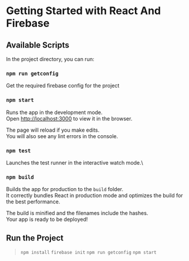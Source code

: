 # Getting Started with React And Firebase

## Available Scripts

In the project directory, you can run:

### `npm run getconfig`

Get the required firebase config for the project
### `npm start`

Runs the app in the development mode.\
Open [http://localhost:3000](http://localhost:3000) to view it in the browser.

The page will reload if you make edits.\
You will also see any lint errors in the console.

### `npm test`

Launches the test runner in the interactive watch mode.\

### `npm build`

Builds the app for production to the `build` folder.\
It correctly bundles React in production mode and optimizes the build for the best performance.

The build is minified and the filenames include the hashes.\
Your app is ready to be deployed!


## Run the Project

> `npm install`
> `firebase init`
> `npm run getconfig`
> `npm start`